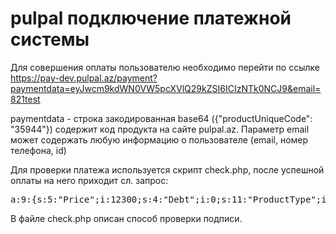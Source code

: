# pulpal подключение платежной системы
Для совершения оплаты пользователю необходимо перейти по ссылке
https://pay-dev.pulpal.az/payment?paymentdata=eyJwcm9kdWN0VW5pcXVlQ29kZSI6ICIzNTk0NCJ9&email=821test

paymentdata - строка закодированная base64 ({"productUniqueCode": "35944"}) содержит код продукта на сайте pulpal.az.
Параметр email может содержать любую информацию о пользователе (email, номер телефона, id)

Для проверки платежа используется скрипт check.php, после успешной оплаты на него приходит сл. запрос:
<pre>
a:9:{s:5:"Price";i:12300;s:4:"Debt";i:0;s:11:"ProductType";i:1;s:10:"ExternalId";s:0:"";s:6:"Amount";i:3407;s:8:"UserData";s:7:"821test";s:12:"ProviderType";i:1;s:14:"PaymentAttempt";s:36:"3fedf186-da46-4456-9004-82f7d6671f16";s:18:"CustomMerchantName";N;}
</pre>

В файле check.php описан способ проверки подписи. 
